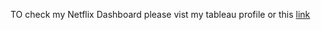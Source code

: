 TO check my Netflix Dashboard please vist my tableau profile or this [link](https://public.tableau.com/views/NetflixDashboardFinal_16776070328750/Dashboard1?:language=en-US&:display_count=n&:origin=viz_share_link)
 
